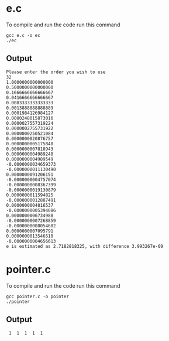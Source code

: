 # e.c
To compile and run the code run this command
```{bash}
gcc e.c -o ec
./ec
```
## Output
```
Please enter the order you wish to use
32
1.0000000000000000
0.5000000000000000
0.1666666666666667
0.0416666666666667
0.0083333333333333
0.0013888888888889
0.0001984126984127
0.0000248015873016
0.0000027557319224
0.0000002755731922
0.0000000250521084
0.0000000020876757
0.0000000005175840
0.0000000007818943
0.0000000004989248
0.0000000004989549
-0.0000000034659373
-0.0000000011130490
0.0000000091206151
-0.0000000004757074
-0.0000000008367399
-0.0000000019130879
0.0000000011594825
-0.0000000012887491
0.0000000004816537
-0.0000000005394086
0.0000000006734988
-0.0000000007268859
-0.0000000008054682
0.0000000007095791
0.0000000013546510
-0.0000000004656613
e is estimated as 2.7182818325, with difference 3.993267e-09
```

# pointer.c
To compile and run the code run this command
```{bash}
gcc pointer.c -o pointer
./pointer
```
## Output
```
 1  1  1  1  1 

```